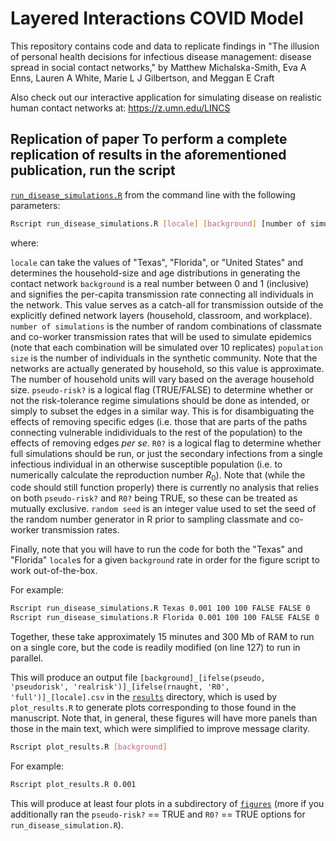 # Layered Interactions COVID Model

This repository contains code and data to replicate findings in "The illusion of
personal health decisions for infectious disease management: disease spread in
social contact networks," by Matthew Michalska-Smith, Eva A Enns, Lauren A
White, Marie L J Gilbertson, and Meggan E Craft

Also check out our interactive application for simulating disease on realistic
human contact networks at: https://z.umn.edu/LINCS

## Replication of paper To perform a complete replication of results in the aforementioned publication, run the script

[`run_disease_simulations.R`](code/run_disease_simulations.R) from the command
line with the following parameters:

```bash
Rscript run_disease_simulations.R [locale] [background] [number of simulations] [population size] [pseudo-risk?] [R0?] [random seed]
```

where:

`locale` can take the values of "Texas", "Florida", or "United States" and
determines the household-size and age distributions in generating the contact
network
`background` is a real number between 0 and 1 (inclusive) and signifies the
per-capita transmission rate connecting all individuals in the network. This
value serves as a catch-all for transmission outside of the explicitly defined
network layers (household, classroom, and workplace).
`number of simulations` is the number of random combinations of classmate and
co-worker transmission rates that will be used to simulate epidemics (note that
each combination will be simulated over 10 replicates)
`population size` is the number of individuals in the synthetic community. Note
that the networks are actually generated by household, so this value is
approximate. The number of household units will vary based on the average
household size.
`pseudo-risk?` is a logical flag (TRUE/FALSE) to determine whether or not the
risk-tolerance regime simulations should be done as intended, or simply to
subset the edges in a similar way. This is for disambiguating the effects of
removing specific edges (i.e. those that are parts of the paths connecting
vulnerable indidividuals to the rest of the population) to the effects of
removing edges *per se*.
`R0?` is a logical flag to determine whether full simulations should be run, or
just the secondary infections from a single infectious individual in an
otherwise susceptible population (i.e. to numerically calculate the reproduction
number $R_0$). Note that (while the code should still function properly) there
is currently no analysis that relies on both `pseudo-risk?` and `R0?` being
TRUE, so these can be treated as mutually exclusive.
`random seed` is an integer value used to set the seed of the random number
generator in R prior to sampling classmate and co-worker transmission rates.

Finally, note that you will have to run the code for both the "Texas" and
"Florida" `locale`s for a given `background` rate in order for the figure script
to work out-of-the-box.

For example:

```bash
Rscript run_disease_simulations.R Texas 0.001 100 100 FALSE FALSE 0
Rscript run_disease_simulations.R Florida 0.001 100 100 FALSE FALSE 0
```

Together, these take approximately 15 minutes and 300 Mb of RAM to run on a
single core, but the code is readily modified (on line 127) to run in parallel.

This will produce an output file
`[background]_[ifelse(pseudo, 'pseudorisk', 'realrisk')]_[ifelse(rnaught, 'R0', 'full')]_[locale].csv` in the
[`results`](/results) directory, which is used by `plot_results.R` to generate plots
corresponding to those found in the manuscript. Note that, in general, these
figures will have more panels than those in the main text, which were simplified
to improve message clarity.

```bash
Rscript plot_results.R [background]
```

For example:

```bash
Rscript plot_results.R 0.001
```

This will produce at least four plots in a subdirectory of [`figures`](/figures)
(more if you additionally ran the `pseudo-risk?` == TRUE and `R0?` == TRUE
options for `run_disease_simulation.R`).
